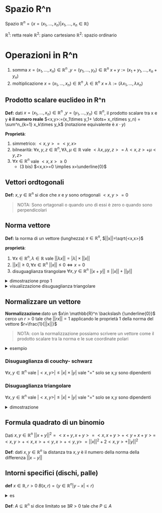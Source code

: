 # Spazio R^n


Spazio $\mathbb{R}^n=\{x=(x_1,\dots,x_n)|x_1,\dots,x_n \in \mathbb{R} \}$

$\mathbb{R}^1$: retta reale
$\mathbb{R}^2$: piano cartesiano
$\mathbb{R}^2$: spazio ordinario


# Operazioni in R^n

1. somma $x=(x_1,\dots,x_n) \in \mathbb{R}^n$ ,$y=(y_1,\dots,y_n) \in \mathbb{R}^n$ $x+y:=(x_1+y_1, \dots, x_n+y_n)$  
2. moltiplicazione $x=(x_1,\dots,x_n) \in \mathbb{R}^n$ ,$\lambda \in \mathbb{R}^n$ $x\times \lambda:=(\lambda x_1, \dots,\lambda x_n)$  


## Prodotto scalare euclideo in R^n

**Def:** dati $x=(x_1,\dots,x_n) \in \mathbb{R}^n$ ,$y=(y_1,\dots,y_n) \in \mathbb{R}^n$, il prodotto scalare tra x e y **è il numero reale** $<x,y>:=(x_1\times y_1+ \dots+ x_n\times y_n) = \sum^n_{k=1} x_k\times y_k$  (notazione equivalente è $x \cdot y$)


**Proprietà**:
1. simmetrico: $<x,y>= <y,x>$  
2. bilnearità: $\forall x,y,z \in \mathbb{R}^n, \forall \lambda,\mu \in \mathbb{R}$ vale $<\lambda x, \mu y, z>= \lambda<x,z>+ \mu <y,z>$
3. $\forall x \in \mathbb{R}^n$ vale  $<x,x> \geq 0$
    - (3 bis) $<x,x>=0 \implies x=\underline{0}$

## Vettori ordtogonali

**Def:** $x,y \in \mathbb{R}^n$ si dice che $x$ e $y$ sono ortogonali $<x,y>=0$

> NOTA:
> Sono ortagonali o quando uno di essi è zero o quando sono perpendicolari


## Norma vettore
**Def:** la norma di un vettore (lunghezza) $x \in \mathbb{R}^n$, $||x||=\sqrt{<x,x>}$

**proprietà**:
1. $\forall x \in \mathbb{R}^n, \lambda \in \mathbb{R}$ vale $|| \lambda x || = |\lambda| \times ||x||$
2.  $||x|| \geq 0, \forall x \in \mathbb{R}^n$  $||x||\leq 0 \iff x=0$
3. disuguaglianza tirangolare $\forall x,y \in \mathbb{R}^n$ $||x+y||\leq ||x||+||y||$



<details>
<summary>
dimostrazione prop 1
</summary>

$\sqrt{<\lambda x,\lambda x>} = \sqrt{\sum^n_{k=1} (\lambda x)^2}=\sqrt{\sum^n_{k=1} \lambda^2  (x)^2}= |\lambda| |x|$

</details>

<details>
<summary>
visualizzazione disuguaglianza triangolare
</summary>

![](vx_images/94846892889348.png)

</details>


## Normalizzare un vettore

**Normalizzazione**:dato un $x\in \mathbb{R}^n \backslash {\underline{0}}$ cerco un $r>0$ tale che $||rx||=1$ applicando le proprietà 1 della norma del vettore $r=\frac{1}{||x||}$ 

> NOTA:
> con la normalizzazione possiamo scrivere un vettore come il prodotto scalare tra la norma e le sue coordinate polari 

<details>
<summary>
esempio
</summary>

dato un vettore x con un angolo di $\alpha$ è uguale a scrivere $||x||\times(\cos \alpha, \sin \alpha)$
</details>


### Disuguaglianza di couchy- schwarz


$\forall x ,y \in \mathbb{R}^n$ vale $|<x,y>| \leq |x| \times |y|$ vale "=" solo se x,y sono dipendenti


### Disuguaglianza triangolare


$\forall x ,y \in \mathbb{R}^n$ vale $|<x,y>| \leq |x| + |y|$ vale "=" solo se x,y sono dipendenti

<details>
<summary>
dimostrazione
</summary>


$|x+y|^2=|x|^2+|y|^2+2<x,y> \leq |x|^2+|y|^2+2<x,y>$ per la disuguaglianza di cauchy-shwarez
$\le|x|^2+|y|^2+2|x||y|$  ovvero $\leq (|x|+|y|)^2$
</details>



## Formula quadrato di un binomio

Dati $x,y \in \mathbb{R}^n$ $||x+y||^2=<x+y,x+y>=<x,x+y>+<y+x+y>=$ $<x,y>+<x,x>+<y,x>+<y,y>$ $=||x||^2+2<x,y>+||y||^2$



**Def**: dati $x,y \in \mathbb{R}^n$ la distanza tra $x,y$ è il numero della norma della differenza $||x-y||$ 



## Intorni specifici (dischi, palle) 

**def** $x \in \mathbb{R},r >0$  $B(x,r)=\{y \in \mathbb{R}^n  |y-x|<r\}$

<details>
<summary>
es
</summary>

 $n=1, x \in \mathbb{R},r >0$  $B(x,r)=\{y \in \mathbb{R}^n / |y-x|<r\}= ]x-r,x+r[$
 
 $n=2, x =(0,0)$  $B((0,0),r)=\{y \in \mathbb{R}^n / |(y_1,y_2)-(0,0)|<r\}= \sqrt{y_1^2+y_2^2}<r$


 $n=2, x =(0,0,0)=\underline{0}$  $B(\underline{0},r)=\{y \in \mathbb{R}^n  |(y_1,y_2)-(0,0)|<r\}= \sqrt{y_1^2+y_2^2}<r$
</details>

**Def**: $A \subseteq \mathbb{R}^n$ si dice limitato se $\exists R>0$ tale che $P\subseteq A$










